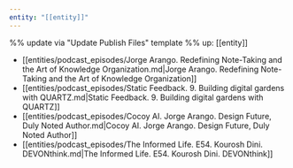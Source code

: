 ```yaml
---
entity: "[[entity]]"
---
```

%% update via "Update Publish Files" template %% 
up: [[entity]]
- [[entities/podcast_episodes/Jorge Arango. Redefining Note-Taking and the Art of Knowledge Organization.md|Jorge Arango. Redefining Note-Taking and the Art of Knowledge Organization]]
- [[entities/podcast_episodes/Static Feedback. 9. Building digital gardens with QUARTZ.md|Static Feedback. 9. Building digital gardens with QUARTZ]]
- [[entities/podcast_episodes/Cocoy AI. Jorge Arango. Design Future, Duly Noted Author.md|Cocoy AI. Jorge Arango. Design Future, Duly Noted Author]]
- [[entities/podcast_episodes/The Informed Life. E54. Kourosh Dini. DEVONthink.md|The Informed Life. E54. Kourosh Dini. DEVONthink]]
